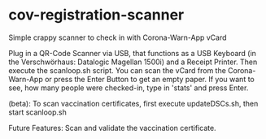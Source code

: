 # cov-registration-scanner
Simple crappy scanner to check in with Corona-Warn-App vCard

Plug in a QR-Code Scanner via USB, that functions as a USB Keyboard (in the Verschwörhaus: Datalogic Magellan 1500i) and a Receipt Printer. Then execute the scanloop.sh script. You can scan the vCard from the Corona-Warn-App or press the Enter Button to get an empty paper.
If you want to see, how many people were checked-in, type in 'stats' and press Enter.

(beta): To scan vaccination certificates, first execute updateDSCs.sh, then start scanloop.sh

Future Features: Scan and validate the vaccination certificate.
